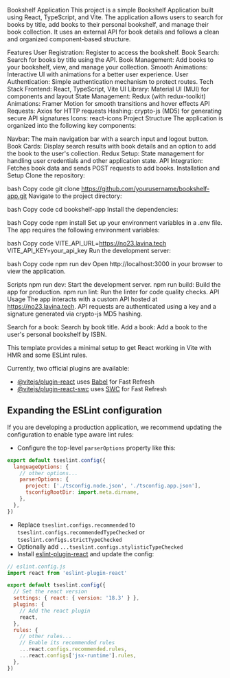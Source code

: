Bookshelf Application
This project is a simple Bookshelf Application built using React, TypeScript, and Vite. The application allows users to search for books by title, add books to their personal bookshelf, and manage their book collection. It uses an external API for book details and follows a clean and organized component-based structure.

Features
User Registration: Register to access the bookshelf.
Book Search: Search for books by title using the API.
Book Management: Add books to your bookshelf, view, and manage your collection.
Smooth Animations: Interactive UI with animations for a better user experience.
User Authentication: Simple authentication mechanism to protect routes.
Tech Stack
Frontend: React, TypeScript, Vite
UI Library: Material UI (MUI) for components and layout
State Management: Redux (with redux-toolkit)
Animations: Framer Motion for smooth transitions and hover effects
API Requests: Axios for HTTP requests
Hashing: crypto-js (MD5) for generating secure API signatures
Icons: react-icons
Project Structure
The application is organized into the following key components:

Navbar: The main navigation bar with a search input and logout button.
Book Cards: Display search results with book details and an option to add the book to the user's collection.
Redux Setup: State management for handling user credentials and other application state.
API Integration: Fetches book data and sends POST requests to add books.
Installation and Setup
Clone the repository:

bash
Copy code
git clone https://github.com/yourusername/bookshelf-app.git
Navigate to the project directory:

bash
Copy code
cd bookshelf-app
Install the dependencies:

bash
Copy code
npm install
Set up your environment variables in a .env file. The app requires the following environment variables:

bash
Copy code
VITE_API_URL=https://no23.lavina.tech
VITE_API_KEY=your_api_key
Run the development server:

bash
Copy code
npm run dev
Open http://localhost:3000 in your browser to view the application.

Scripts
npm run dev: Start the development server.
npm run build: Build the app for production.
npm run lint: Run the linter for code quality checks.
API Usage
The app interacts with a custom API hosted at https://no23.lavina.tech. API requests are authenticated using a key and a signature generated via crypto-js MD5 hashing.

Search for a book: Search by book title.
Add a book: Add a book to the user's personal bookshelf by ISBN.

This template provides a minimal setup to get React working in Vite with HMR and some ESLint rules.

Currently, two official plugins are available:

- [@vitejs/plugin-react](https://github.com/vitejs/vite-plugin-react/blob/main/packages/plugin-react/README.md) uses [Babel](https://babeljs.io/) for Fast Refresh
- [@vitejs/plugin-react-swc](https://github.com/vitejs/vite-plugin-react-swc) uses [SWC](https://swc.rs/) for Fast Refresh

## Expanding the ESLint configuration

If you are developing a production application, we recommend updating the configuration to enable type aware lint rules:

- Configure the top-level `parserOptions` property like this:

```js
export default tseslint.config({
  languageOptions: {
    // other options...
    parserOptions: {
      project: ['./tsconfig.node.json', './tsconfig.app.json'],
      tsconfigRootDir: import.meta.dirname,
    },
  },
})
```

- Replace `tseslint.configs.recommended` to `tseslint.configs.recommendedTypeChecked` or `tseslint.configs.strictTypeChecked`
- Optionally add `...tseslint.configs.stylisticTypeChecked`
- Install [eslint-plugin-react](https://github.com/jsx-eslint/eslint-plugin-react) and update the config:

```js
// eslint.config.js
import react from 'eslint-plugin-react'

export default tseslint.config({
  // Set the react version
  settings: { react: { version: '18.3' } },
  plugins: {
    // Add the react plugin
    react,
  },
  rules: {
    // other rules...
    // Enable its recommended rules
    ...react.configs.recommended.rules,
    ...react.configs['jsx-runtime'].rules,
  },
})
```
